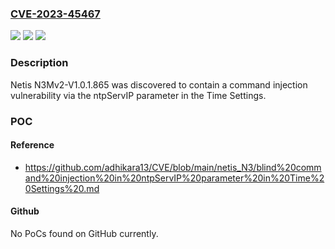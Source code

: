 ### [CVE-2023-45467](https://cve.mitre.org/cgi-bin/cvename.cgi?name=CVE-2023-45467)
![](https://img.shields.io/static/v1?label=Product&message=n%2Fa&color=blue)
![](https://img.shields.io/static/v1?label=Version&message=n%2Fa&color=blue)
![](https://img.shields.io/static/v1?label=Vulnerability&message=n%2Fa&color=brighgreen)

### Description

Netis N3Mv2-V1.0.1.865 was discovered to contain a command injection vulnerability via the ntpServIP parameter in the Time Settings.

### POC

#### Reference
- https://github.com/adhikara13/CVE/blob/main/netis_N3/blind%20command%20injection%20in%20ntpServIP%20parameter%20in%20Time%20Settings%20.md

#### Github
No PoCs found on GitHub currently.

